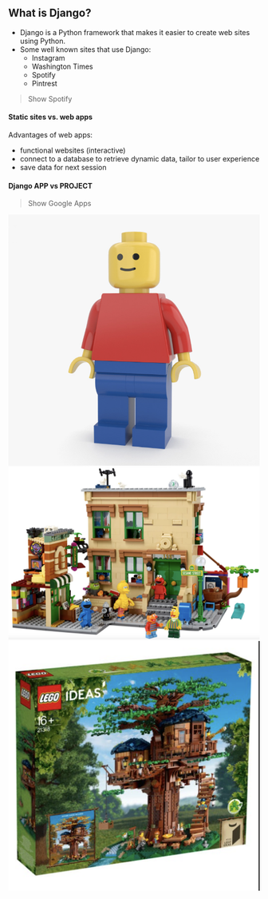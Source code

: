 ## What is Django?

- Django is a Python framework that makes it easier to create web sites using Python.
- Some well known sites that use Django:
  - Instagram
  - Washington Times
  - Spotify
  - Pintrest

> Show Spotify

#### Static sites vs. web apps

Advantages of web apps:

- functional websites (interactive)
- connect to a database to retrieve dynamic data, tailor to user experience
- save data for next session

#### Django APP vs PROJECT

> Show Google Apps

<img src="../assets/lego_man.png" alt="app">
<img src="../assets/lego_project.png"alt="project">
<img src="../assets/lego_framework.png"alt="framework">
